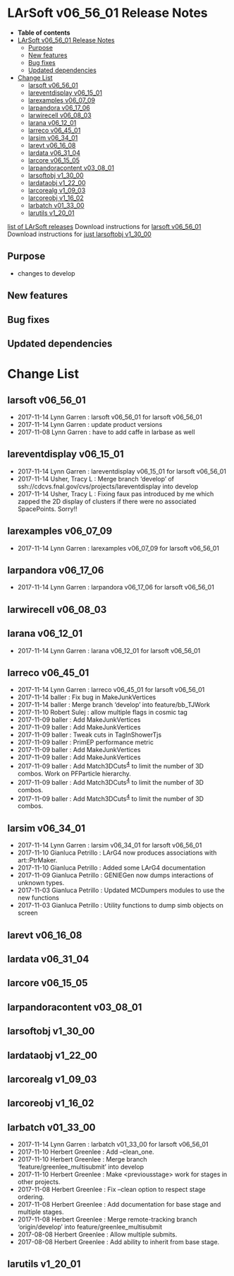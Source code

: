 LArSoft v06_56_01 Release Notes
======================================================================

-   **Table of contents**
-   [LArSoft v06_56_01 Release Notes](#LArSoft-v06_56_01-Release-Notes)
    -   [Purpose](#Purpose)
    -   [New features](#New-features)
    -   [Bug fixes](#Bug-fixes)
    -   [Updated dependencies](#Updated-dependencies)
-   [Change List](#Change-List)
    -   [larsoft v06_56_01](#larsoft-v06_56_01)
    -   [lareventdisplay v06_15_01](#lareventdisplay-v06_15_01)
    -   [larexamples v06_07_09](#larexamples-v06_07_09)
    -   [larpandora v06_17_06](#larpandora-v06_17_06)
    -   [larwirecell v06_08_03](#larwirecell-v06_08_03)
    -   [larana v06_12_01](#larana-v06_12_01)
    -   [larreco v06_45_01](#larreco-v06_45_01)
    -   [larsim v06_34_01](#larsim-v06_34_01)
    -   [larevt v06_16_08](#larevt-v06_16_08)
    -   [lardata v06_31_04](#lardata-v06_31_04)
    -   [larcore v06_15_05](#larcore-v06_15_05)
    -   [larpandoracontent v03_08_01](#larpandoracontent-v03_08_01)
    -   [larsoftobj v1_30_00](#larsoftobj-v1_30_00)
    -   [lardataobj v1_22_00](#lardataobj-v1_22_00)
    -   [larcorealg v1_09_03](#larcorealg-v1_09_03)
    -   [larcoreobj v1_16_02](#larcoreobj-v1_16_02)
    -   [larbatch v01_33_00](#larbatch-v01_33_00)
    -   [larutils v1_20_01](#larutils-v1_20_01)

[list of LArSoft releases](LArSoft_release_list)
Download instructions for [larsoft v06_56_01](http://scisoft.fnal.gov/scisoft/bundles/larsoft/v06_56_01/larsoft-v06_56_01.html)
Download instructions for [just larsoftobj v1_30_00](http://scisoft.fnal.gov/scisoft/bundles/larsoftobj/v1_30_00/larsoftobj-v1_30_00.html)

Purpose
--------------------

-   changes to develop

New features
------------------------------

Bug fixes
------------------------

Updated dependencies
----------------------------------------------

Change List
============================

larsoft v06_56_01
------------------------------------------

-   2017-11-14 Lynn Garren : larsoft v06_56_01 for larsoft v06_56_01
-   2017-11-14 Lynn Garren : update product versions
-   2017-11-08 Lynn Garren : have to add caffe in larbase as well

lareventdisplay v06_15_01
----------------------------------------------------------

-   2017-11-14 Lynn Garren : lareventdisplay v06_15_01 for larsoft v06_56_01
-   2017-11-14 Usher, Tracy L : Merge branch ‘develop’ of ssh://cdcvs.fnal.gov/cvs/projects/lareventdisplay into develop
-   2017-11-14 Usher, Tracy L : Fixing faux pas introduced by me which zapped the 2D display of clusters if there were no associated SpacePoints. Sorry!!

larexamples v06_07_09
--------------------------------------------------

-   2017-11-14 Lynn Garren : larexamples v06_07_09 for larsoft v06_56_01

larpandora v06_17_06
------------------------------------------------

-   2017-11-14 Lynn Garren : larpandora v06_17_06 for larsoft v06_56_01

larwirecell v06_08_03
--------------------------------------------------

larana v06_12_01
----------------------------------------

-   2017-11-14 Lynn Garren : larana v06_12_01 for larsoft v06_56_01

larreco v06_45_01
------------------------------------------

-   2017-11-14 Lynn Garren : larreco v06_45_01 for larsoft v06_56_01
-   2017-11-14 baller : Fix bug in MakeJunkVertices
-   2017-11-14 baller : Merge branch ‘develop’ into feature/bb_TJWork
-   2017-11-10 Robert Sulej : allow multiple flags in cosmic tag
-   2017-11-09 baller : Add MakeJunkVertices
-   2017-11-09 baller : Add MakeJunkVertices
-   2017-11-09 baller : Tweak cuts in TagInShowerTjs
-   2017-11-09 baller : PrimEP performance metric
-   2017-11-09 baller : Add MakeJunkVertices
-   2017-11-09 baller : Add MakeJunkVertices
-   2017-11-09 baller : Add Match3DCuts<sup>[4](#fn4)</sup> to limit the number of 3D combos. Work on PFParticle hierarchy.
-   2017-11-09 baller : Add Match3DCuts<sup>[4](#fn4)</sup> to limit the number of 3D combos.
-   2017-11-09 baller : Add Match3DCuts<sup>[4](#fn4)</sup> to limit the number of 3D combos.

larsim v06_34_01
----------------------------------------

-   2017-11-14 Lynn Garren : larsim v06_34_01 for larsoft v06_56_01
-   2017-11-10 Gianluca Petrillo : LArG4 now produces associations with art::PtrMaker.
-   2017-11-10 Gianluca Petrillo : Added some LArG4 documentation
-   2017-11-09 Gianluca Petrillo : GENIEGen now dumps interactions of unknown types.
-   2017-11-03 Gianluca Petrillo : Updated MCDumpers modules to use the new functions
-   2017-11-03 Gianluca Petrillo : Utility functions to dump simb objects on screen

larevt v06_16_08
----------------------------------------

lardata v06_31_04
------------------------------------------

larcore v06_15_05
------------------------------------------

larpandoracontent v03_08_01
--------------------------------------------------------------

larsoftobj v1_30_00
----------------------------------------------

lardataobj v1_22_00
----------------------------------------------

larcorealg v1_09_03
----------------------------------------------

larcoreobj v1_16_02
----------------------------------------------

larbatch v01_33_00
--------------------------------------------

-   2017-11-14 Lynn Garren : larbatch v01_33_00 for larsoft v06_56_01
-   2017-11-10 Herbert Greenlee : Add –clean_one.
-   2017-11-10 Herbert Greenlee : Merge branch ‘feature/greenlee_multisubmit’ into develop
-   2017-11-10 Herbert Greenlee : Make \<previousstage\> work for stages in other projects.
-   2017-11-08 Herbert Greenlee : Fix –clean option to respect stage ordering.
-   2017-11-08 Herbert Greenlee : Add documentation for base stage and multiple stages.
-   2017-11-08 Herbert Greenlee : Merge remote-tracking branch ‘origin/develop’ into feature/greenlee_multisubmit
-   2017-08-08 Herbert Greenlee : Allow multiple submits.
-   2017-08-08 Herbert Greenlee : Add ability to inherit from base stage.

larutils v1_20_01
------------------------------------------
